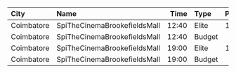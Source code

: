 | City       | Name                         |  Time | Type   | Price | Capacity | Booked |
| :--------- | :--------------------------- | ----: | :----- | ----: | -------: | -----: |
| Coimbatore | SpiTheCinemaBrookefieldsMall | 12:40 | Elite  |  191₹ |       83 |     17 |
| Coimbatore | SpiTheCinemaBrookefieldsMall | 12:40 | Budget |   60₹ |        9 |      7 |
| Coimbatore | SpiTheCinemaBrookefieldsMall | 19:00 | Elite  |  191₹ |       83 |      6 |
| Coimbatore | SpiTheCinemaBrookefieldsMall | 19:00 | Budget |   60₹ |        9 |      0 |